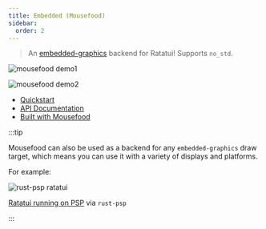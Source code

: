 ```yaml
---
title: Embedded (Mousefood)
sidebar:
  order: 2
---
```


> An [embedded-graphics](https://docs.rs/embedded-graphics) backend for Ratatui! Supports `no_std`.

![mousefood demo1](https://github.com/j-g00da/mousefood/raw/599f1026d37c8d6308a6df64a234dbefaedc0c6f/assets/demo.jpg?raw=true)

![mousefood demo2](https://github.com/j-g00da/mousefood/raw/599f1026d37c8d6308a6df64a234dbefaedc0c6f/assets/demo.gif?raw=true)

- [Quickstart](https://github.com/j-g00da/mousefood?tab=readme-ov-file#quickstart)
- [API Documentation](https://docs.rs/mousefood/)
- [Built with Mousefood](https://github.com/j-g00da/mousefood?tab=readme-ov-file#built-with-mousefood)

:::tip

Mousefood can also be used as a backend for any `embedded-graphics` draw target, which means you can
use it with a variety of displays and platforms.

For example:

![rust-psp ratatui](https://github.com/orhun/rust-rocks/blob/main/assets/ratatui-psp.png?raw=true)

[Ratatui running on PSP](https://github.com/overdrivenpotato/rust-psp/tree/master/examples/ratatui)
via `rust-psp`

:::
